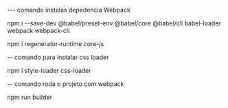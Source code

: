 --- comando instalas depedencia Webpack
 
 npm i --save-dev  @babel/preset-env @babel/core @babel/cli babel-loader webpack webpack-cli 
 
 npm i regenerator-runtime core-js

-- comando para instalar css loader

npm i  style-loader css-loader


-- comando roda o projeto com webpack

npm run builder
